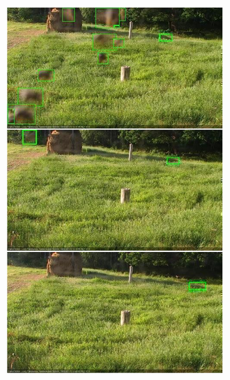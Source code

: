 ![20200719-180420-181421](in2/20200719/20200719-180420-181421_0_.jpg)
![20200719-181427-182428](in2/20200719/20200719-181427-182428_0_.jpg)
![20200719-183442-184443](in2/20200719/20200719-183442-184443_0_.jpg)
